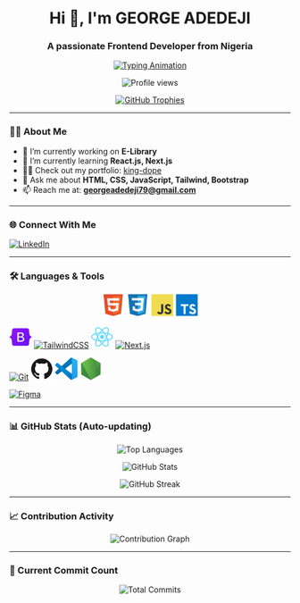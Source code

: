 <h1 align="center">Hi 👋, I'm GEORGE ADEDEJI</h1>
<h3 align="center">A passionate Frontend Developer from Nigeria</h3>

<p align="center">
  <a href="https://git.io/typing-svg">
    <img src="https://readme-typing-svg.demolab.com?font=Fira+Code&weight=500&size=22&pause=1000&color=70A5FD&center=true&vCenter=true&width=500&lines=Frontend+Developer;React+Learner;UI+Enthusiast;Tech+Explorer" alt="Typing Animation" />
  </a>
</p>

<p align="center">
  <img src="https://komarev.com/ghpvc/?username=dopingking&label=Profile%20views&color=0e75b6&style=flat" alt="Profile views" />
</p>

<p align="center">
  <a href="https://github.com/ryo-ma/github-profile-trophy">
    <img src="https://github-profile-trophy.vercel.app/?username=dopingking&theme=tokyonight&no-frame=true&margin-w=15&margin-h=15" alt="GitHub Trophies" />
  </a>
</p>

---

### 👨‍💻 About Me
- 🔭 I’m currently working on **E-Library**
- 🌱 I’m currently learning **React.js, Next.js**
- 👨‍💻 Check out my portfolio: [king-dope](https://king-dope-io-m8as.vercel.app/)
- 💬 Ask me about **HTML, CSS, JavaScript, Tailwind, Bootstrap**
- 📫 Reach me at: **georgeadedeji79@gmail.com**

---

### 🌐 Connect With Me
<p align="left">
  <a href="https://www.linkedin.com/in/george-adedeji-26a5bb2a0/" target="_blank">
    <img src="https://raw.githubusercontent.com/rahuldkjain/github-profile-readme-generator/master/src/images/icons/Social/linked-in-alt.svg" alt="LinkedIn" width="40" height="30"/>
  </a>
</p>

---

### 🛠️ Languages & Tools
<p align="center"> 
  <!-- Core -->
  <a href="https://www.w3.org/html/" target="_blank"><img src="https://raw.githubusercontent.com/devicons/devicon/master/icons/html5/html5-original.svg" alt="HTML5" width="40" height="40"/></a> 
  <a href="https://www.w3schools.com/css/" target="_blank"><img src="https://raw.githubusercontent.com/devicons/devicon/master/icons/css3/css3-original.svg" alt="CSS3" width="40" height="40"/></a> 
  <a href="https://developer.mozilla.org/en-US/docs/Web/JavaScript" target="_blank"><img src="https://raw.githubusercontent.com/devicons/devicon/master/icons/javascript/javascript-original.svg" alt="JavaScript" width="40" height="40"/></a>
  <a href="https://www.typescriptlang.org/" target="_blank"><img src="https://raw.githubusercontent.com/devicons/devicon/master/icons/typescript/typescript-original.svg" alt="TypeScript" width="40" height="40"/></a> 
  
  <!-- Frameworks -->
  <a href="https://getbootstrap.com" target="_blank"><img src="https://raw.githubusercontent.com/devicons/devicon/master/icons/bootstrap/bootstrap-original.svg" alt="Bootstrap" width="40" height="40"/></a> 
  <a href="https://tailwindcss.com" target="_blank"><img src="https://www.vectorlogo.zone/logos/tailwindcss/tailwindcss-icon.svg" alt="TailwindCSS" width="40" height="40"/></a>
  <a href="https://reactjs.org/" target="_blank"><img src="https://raw.githubusercontent.com/devicons/devicon/master/icons/react/react-original.svg" alt="React" width="40" height="40"/></a> 
  <a href="https://nextjs.org/" target="_blank"><img src="https://cdn.worldvectorlogo.com/logos/nextjs-2.svg" alt="Next.js" width="40" height="40"/></a>
  
  <!-- Tools -->
  <a href="https://git-scm.com/" target="_blank"><img src="https://www.vectorlogo.zone/logos/git-scm/git-scm-icon.svg" alt="Git" width="40" height="40"/></a> 
  <a href="https://github.com/" target="_blank"><img src="https://raw.githubusercontent.com/devicons/devicon/master/icons/github/github-original.svg" alt="GitHub" width="40" height="40"/></a> 
  <a href="https://code.visualstudio.com/" target="_blank"><img src="https://raw.githubusercontent.com/devicons/devicon/master/icons/vscode/vscode-original.svg" alt="VS Code" width="40" height="40"/></a>
  <a href="https://nodejs.org/" target="_blank"><img src="https://raw.githubusercontent.com/devicons/devicon/master/icons/nodejs/nodejs-original.svg" alt="Node.js" width="40" height="40"/></a> 

  <!-- Design -->
  <a href="https://www.figma.com/" target="_blank"><img src="https://www.vectorlogo.zone/logos/figma/figma-icon.svg" alt="Figma" width="40" height="40"/></a>
</p>

---

### 📊 GitHub Stats (Auto-updating)

<p align="center">
  <img src="https://github-readme-stats.vercel.app/api/top-langs?username=dopingking&show_icons=true&locale=en&layout=compact&theme=tokyonight" alt="Top Languages" />
</p>

<p align="center">
  <img src="https://github-readme-stats.vercel.app/api?username=dopingking&show_icons=true&locale=en&theme=tokyonight" alt="GitHub Stats" />
</p>

<p align="center">
  <img src="https://github-readme-streak-stats.herokuapp.com/?user=dopingking&theme=tokyonight" alt="GitHub Streak" />
</p>

---

### 📈 Contribution Activity
<p align="center">
  <img src="https://github-readme-activity-graph.vercel.app/graph?username=dopingking&theme=tokyo-night&bg_color=0d1117&color=70a5fd&line=38bdae&point=ffb86c&area=true&hide_border=true" alt="Contribution Graph" />
</p>

---

### 🚀 Current Commit Count
<p align="center">
  <img src="https://github-readme-stats.vercel.app/api?username=dopingking&show_icons=true&count_private=true&include_all_commits=true&theme=tokyonight" alt="Total Commits" />
</p>
